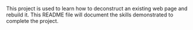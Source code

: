 This project is used to learn how to deconstruct an existing web page and rebuild it. 
This README file will document the skills demonstrated to complete the project.
